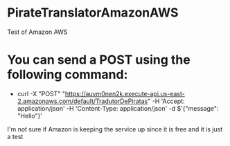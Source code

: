 # PirateTranslatorAmazonAWS
Test of Amazon AWS

# You can send a POST using the following command:
- curl -X "POST" "https://auvm0nen2k.execute-api.us-east-2.amazonaws.com/default/TradutorDePiratas" -H 'Accept: application/json' -H 'Content-Type: application/json' -d $'{"message": "Hello"}'

I'm not sure if Amazon is keeping the service up since it is free and it is just a test
